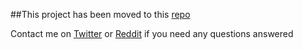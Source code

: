 ##This project has been moved to this [repo](https://github.com/CodeyMoore/OpenSourcedProjects)

Contact me on [Twitter](https://twitter.com/CodeyMooreDev) or [Reddit](https://www.reddit.com/user/BLINGSTA69/) if you need any questions answered
